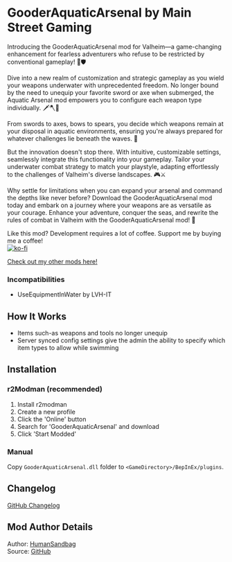 # GooderAquaticArsenal by Main Street Gaming
Introducing the GooderAquaticArsenal mod for Valheim—a game-changing enhancement for fearless adventurers who refuse to be restricted by conventional gameplay! 🌊🛡️

Dive into a new realm of customization and strategic gameplay as you wield your weapons underwater with unprecedented freedom. No longer bound by the need to unequip your favorite sword or axe when submerged, the Aquatic Arsenal mod empowers you to configure each weapon type individually. 🗡️🪓🏹

From swords to axes, bows to spears, you decide which weapons remain at your disposal in aquatic environments, ensuring you're always prepared for whatever challenges lie beneath the waves. 🌊

But the innovation doesn't stop there. With intuitive, customizable settings, seamlessly integrate this functionality into your gameplay. Tailor your underwater combat strategy to match your playstyle, adapting effortlessly to the challenges of Valheim's diverse landscapes. 🎮⚔️

Why settle for limitations when you can expand your arsenal and command the depths like never before? Download the GooderAquaticArsenal mod today and embark on a journey where your weapons are as versatile as your courage. Enhance your adventure, conquer the seas, and rewrite the rules of combat in Valheim with the GooderAquaticArsenal mod! 🌟

Like this mod? Development requires a lot of coffee. Support me by buying me a coffee!  
[![ko-fi](https://storage.ko-fi.com/cdn/kofi1.png)](https://ko-fi.com/Z8Z6IHWJT)  

[Check out my other mods here!](https://valheim.thunderstore.io/package/MainStreetGaming/)  

### Incompatibilities
- UseEquipmentInWater by LVH-IT

## How It Works
- Items such-as weapons and tools no longer unequip
- Server synced config settings give the admin the ability to specify which item types to allow while swimming

## Installation

### r2Modman (recommended)
1. Install r2modman
2. Create a new profile
3. Click the 'Online' button
4. Search for 'GooderAquaticArsenal' and download
5. Click 'Start Modded'

### Manual
Copy `GooderAquaticArsenal.dll` folder to `<GameDirectory>/BepInEx/plugins`.

## Changelog
[GitHub Changelog](https://github.com/humansandbag/Valheim-GooderAquaticArsenal/blob/main/CHANGELOG.md)

## Mod Author Details
Author: [HumanSandbag](https://github.com/humansandbag)  
Source: [GitHub](https://github.com/humansandbag/Valheim-GooderAquaticArsenal)
